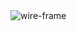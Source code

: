 <img scr="/Users/trisheiashelton/Documents/git/Coffee-Lovers-Survey/images/Coffee Lovers Survey Form.png" alt="wire-frame">
